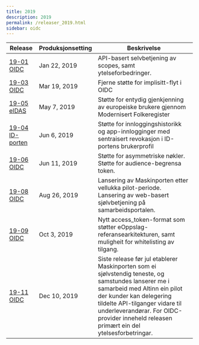 ```yaml
---
title: 2019
description: 2019
permalink: /releaser_2019.html
sidebar: oidc
---
```


|Release|Produksjonsetting|Beskrivelse|
|-|-|-|
|[19-01 OIDC]({{site.baseurl}}/docs/ID-porten/oidc/releaser/19-01_OIDC)|Jan 22, 2019| API-basert selvbetjening av scopes, samt ytelseforbedringer. |
|[19-03 OIDC]({{site.baseurl}}/docs/ID-porten/oidc/releaser/19-03_OIDC)|Mar 19, 2019| Fjerne støtte for implisitt-flyt i OIDC |
|[19-05 eIDAS]({{site.baseurl}}/docs/ID-porten/oidc/releaser/19-05_eIDAS)|May 7, 2019| Støtte for entydig gjenkjenning av europeiske brukere gjennom Modernisert Folkeregister |
|[19-04 ID-porten]({{site.baseurl}}/docs/ID-porten/oidc/releaser/19-04_ID-porten)|Jun 6, 2019| Støtte for innloggingshistorikk og app-innlogginger med sentraisert revokasjon i ID-portens brukerprofil  |
|[19-06 OIDC]({{site.baseurl}}/docs/ID-porten/oidc/releaser/19-06_OIDC)|Jun 11, 2019| Støtte for asymmetriske nøkler.    Støtte for audience-begrensa token. |
|[19-08 OIDC]({{site.baseurl}}/docs/ID-porten/oidc/releaser/19-08_OIDC)|Aug 26, 2019| Lansering av Maskinporten etter vellukka pilot-periode.    Lansering av web-basert sjølvbetjening på samarbeidsportalen. |
|[19-09 OIDC]({{site.baseurl}}/docs/ID-porten/oidc/releaser/19-09_OIDC)|Oct 3, 2019| Nytt access_token-format som støtter eOppslag-referansearkitekturen, samt muligheit for whitelisting av tilgang. |
|[19-11 OIDC]({{site.baseurl}}/docs/ID-porten/oidc/releaser/19-11_OIDC)|Dec 10, 2019| Siste release før jul etablerer Maskinporten som ei sjølvstendig teneste, og samstundes lanserer me i samarbeid med Altinn ein pilot der kunder kan delegering tildelte API-tilganger vidare til underleverandørar.    For OIDC-provider inneheld releasen primært ein del ytelsesforbetringar.  |
